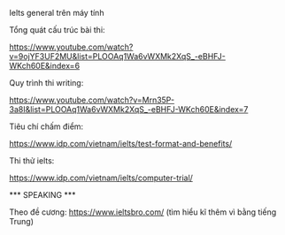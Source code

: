 Ielts general trên máy tính

Tổng quát cấu trúc bài thi:

https://www.youtube.com/watch?v=9ojYF3UF2MU&list=PLOOAq1Wa6vWXMk2XqS_-eBHFJ-WKch60E&index=6

Quy trình thi writing:

https://www.youtube.com/watch?v=Mrn35P-3a8I&list=PLOOAq1Wa6vWXMk2XqS_-eBHFJ-WKch60E&index=7


Tiêu chí chấm điểm:

https://www.idp.com/vietnam/ielts/test-format-and-benefits/

Thi thử ielts: 

https://www.idp.com/vietnam/ielts/computer-trial/


*** SPEAKING ***

Theo đề cương: https://www.ieltsbro.com/ (tìm hiểu kĩ thêm vì bằng tiếng Trung)
